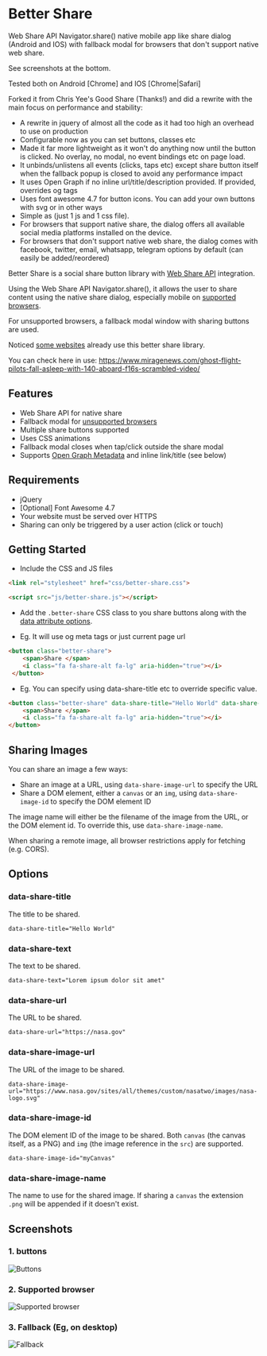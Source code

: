 # Better Share 

Web Share API Navigator.share() native mobile app like share dialog (Android and IOS) with fallback modal for browsers that don't support native web share.

See screenshots at the bottom.

Tested both on Android [Chrome] and IOS [Chrome|Safari]

Forked it from Chris Yee's Good Share (Thanks!) and did a rewrite with the main focus on performance and stability: 

- A rewrite in jquery of almost all the code as it had too high an overhead to use on production
- Configurable now as you can set buttons, classes etc
- Made it far more lightweight as it won't do anything now until the button is clicked. No overlay, no modal, no event bindings etc on page load. 
- It unbinds/unlistens all events (clicks, taps etc) except share button itself when the fallback popup is closed to avoid any performance impact
- It uses Open Graph if no inline url/title/description provided. If provided, overrides og tags
- Uses font awesome 4.7 for button icons. You can add your own buttons with svg or in other ways
- Simple as (just 1 js and 1 css file). 
- For browsers that support native share, the dialog offers all available social media platforms installed on the device. 
- For browsers that don't support native web share, the dialog comes with facebook, twitter, email, whatsapp, telegram options by default (can easily be added/reordered)

Better Share is a social share button library with [Web Share API](https://css-tricks.com/how-to-use-the-web-share-api/) integration.

Using the Web Share API Navigator.share(), it allows the user to share content using the native share dialog, especially mobile on [supported browsers](https://caniuse.com/#feat=web-share). 

For unsupported browsers, a fallback modal window with sharing buttons are used.

Noticed [some websites](https://www.miragenews.com/ghost-flight-pilots-fall-asleep-with-140-aboard-f16s-scrambled-video/) already use this better share library.

You can check here in use: https://www.miragenews.com/ghost-flight-pilots-fall-asleep-with-140-aboard-f16s-scrambled-video/

## Features
- Web Share API for native share
- Fallback modal for [unsupported browsers](https://caniuse.com/#feat=web-share)
- Multiple share buttons supported
- Uses CSS animations
- Fallback modal closes when tap/click outside the share modal
- Supports [Open Graph Metadata](https://ogp.me/) and inline link/title (see below)

## Requirements
- jQuery
- [Optional] Font Awesome 4.7
- Your website must be served over HTTPS
- Sharing can only be triggered by a user action (click or touch)

## Getting Started

- Include the CSS and JS files 

```html
<link rel="stylesheet" href="css/better-share.css">
```

```html
<script src="js/better-share.js"></script>
```

- Add the `.better-share` CSS class to you share buttons along with the [data attribute options](#options).

- Eg. It will use og meta tags or just current page url

```html
<button class="better-share">
    <span>Share </span>
    <i class="fa fa-share-alt fa-lg" aria-hidden="true"></i>
 </button>
```

- Eg. You can specify using data-share-title etc to override specific value.

```html
<button class="better-share" data-share-title="Hello World" data-share-url="https://nasa.gov">
    <span>Share </span>
    <i class="fa fa-share-alt fa-lg" aria-hidden="true"></i>
</button>
```

## Sharing Images

You can share an image a few ways:

- Share an image at a URL, using `data-share-image-url` to specify the URL
- Share a DOM element, either a `canvas` or an `img`, using `data-share-image-id` to specify the DOM element ID

The image name will either be the filename of the image from the URL, or the DOM element id. To override this, use `data-share-image-name`.

When sharing a remote image, all browser restrictions apply for fetching (e.g. CORS).

## Options

### data-share-title
The title to be shared.

``data-share-title="Hello World"``

### data-share-text
The text to be shared.

``data-share-text="Lorem ipsum dolor sit amet"``

### data-share-url
The URL to be shared.

``data-share-url="https://nasa.gov"``

### data-share-image-url
The URL of the image to be shared. 

``data-share-image-url="https://www.nasa.gov/sites/all/themes/custom/nasatwo/images/nasa-logo.svg"``

### data-share-image-id
The DOM element ID of the image to be shared. Both `canvas` (the canvas itself, as a PNG) and `img` (the image reference in the `src`) are supported.

``data-share-image-id="myCanvas"``

### data-share-image-name
The name to use for the shared image. If sharing a `canvas` the extension `.png` will be appended if it doesn't exist.

## Screenshots

### 1. buttons
![Buttons](https://raw.github.com/selay/better-share/master/screenshots/1.jpg)

### 2. Supported browser
![Supported browser](https://raw.github.com/selay/better-share/master/screenshots/3.png)

### 3. Fallback (Eg, on desktop)
![Fallback](https://raw.github.com/selay/better-share/master/screenshots/2.jpg)

